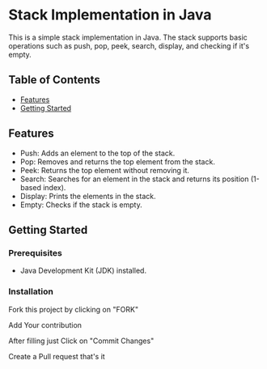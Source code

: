 # Stack Implementation in Java

This is a simple stack implementation in Java. The stack supports basic operations such as push, pop, peek, search, display, and checking if it's empty.

## Table of Contents

- [Features](#features)
- [Getting Started](#getting-started)

## Features

- Push: Adds an element to the top of the stack.
- Pop: Removes and returns the top element from the stack.
- Peek: Returns the top element without removing it.
- Search: Searches for an element in the stack and returns its position (1-based index).
- Display: Prints the elements in the stack.
- Empty: Checks if the stack is empty.

## Getting Started

### Prerequisites

- Java Development Kit (JDK) installed.

### Installation

Fork this project by clicking on "FORK"

Add Your contribution

After filling just Click on "Commit Changes"

Create a Pull request that's it

